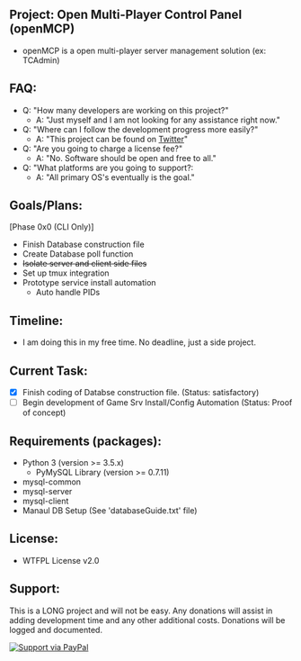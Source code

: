 ## Project: Open Multi-Player Control Panel (openMCP)

  - openMCP is a open multi-player server management solution (ex: TCAdmin)

## FAQ:

  - Q: "How many developers are working on this project?"
    - A: "Just myself and I am not looking for any assistance right now."
  - Q: "Where can I follow the development progress more easily?"
    - A: "This project can be found on [Twitter](https://twitter.com/openMCP)"
  - Q: "Are you going to charge a license fee?"
    - A: "No. Software should be open and free to all."
  - Q: "What platforms are you going to support?:
    - A: "All primary OS's eventually is the goal."

## Goals/Plans:

  [Phase 0x0 (CLI Only)]

  - Finish Database construction file
  - Create Database poll function
  - ~~Isolate server and client side files~~
  - Set up tmux integration
  - Prototype service install automation
    - Auto handle PIDs

## Timeline:

  - I am doing this in my free time. No deadline, just a side project.

## Current Task:

  - [x] Finish coding of Databse construction file. (Status: satisfactory)
  - [ ] Begin development of Game Srv Install/Config Automation (Status: Proof of concept)

## Requirements (packages):

  - Python 3 (version >= 3.5.x)
    - PyMySQL Library (version >= 0.7.11)
  - mysql-common
  - mysql-server
  - mysql-client
  - Manaul DB Setup (See 'databaseGuide.txt' file)

## License:

  - WTFPL License v2.0

## Support:

  This is a LONG project and will not be easy. Any donations will assist in adding
  development time and any other additional costs. Donations will be logged and 
  documented.

  [![Support via PayPal](https://cdn.rawgit.com/twolfson/paypal-github-button/1.0.0/dist/button.svg)](https://www.paypal.me/NxCOSDev)
